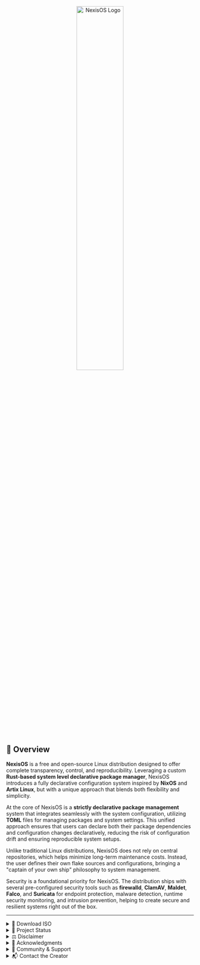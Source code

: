 <div align="center">
  <img src="https://github.com/NexisOS/.github/blob/main/NexisOS2.png" width="50%" alt="NexisOS Logo">
</div>

## 🐧 Overview

**NexisOS** is a free and open-source Linux distribution designed to offer complete transparency, control, and reproducibility. Leveraging a custom **Rust-based system level declarative package manager**, NexisOS introduces a fully declarative configuration system inspired by **NixOS** and **Artix Linux**, but with a unique approach that blends both flexibility and simplicity.

At the core of NexisOS is a **strictly declarative package management** system that integrates seamlessly with the system configuration, utilizing **TOML** files for managing packages and system settings. This unified approach ensures that users can declare both their package dependencies and configuration changes declaratively, reducing the risk of configuration drift and ensuring reproducible system setups.

Unlike traditional Linux distributions, NexisOS does not rely on central repositories, which helps minimize long-term maintenance costs. Instead, the user defines their own flake sources and configurations, bringing a "captain of your own ship" philosophy to system management.

Security is a foundational priority for NexisOS. The distribution ships with several pre-configured security tools such as **firewalld**, **ClamAV**, **Maldet**, **Falco**, and **Suricata** for endpoint protection, malware detection, runtime security monitoring, and intrusion prevention, helping to create secure and resilient systems right out of the box.

---

<details>
<summary>🔽 Download ISO</summary>

You can access the NexisOS project page on SourceForge. Please note that while the link is live, the ISO has not yet been built. It will be added once the first build is ready:

👉 [Download NexisOS ISO](https://sourceforge.net/projects/nexisos/files/latest/download)

> ⚠️ *Note: The ISO versions in the range of v0.x.x are currently experimental and intended for testing and feedback. Expect rapid iteration and updates.*

</details>

<details>

<summary>🚧 Project Status</summary>

NexisOS is currently in the **design and planning phase**. Development will begin after core architectural decisions are finalized and trademark and legal preparations are complete.

### In progress:
- Defining the distribution’s scope, goals, and values
- Applying appropriate licensing to repositories
- Designing the TOML-based configuration system
- Developing security tooling and package infrastructure
- Planning for long-term sustainability and funding

Stay tuned. Star or watch the repo to follow progress as it evolves.

### 📂 Repositories

Explore the NexisOS GitHub organization to find core components of the distribution, including:

- Declarative configuration modules
- ISO building scripts
- Package overlay definitions
- System documentation

### 🔒 Filesystem Mutability and Access Policy Overview

| Directory                         | Mutable?       | Notes                                         |
|----------------------------------|----------------|-----------------------------------------------|
| `/`                              | ❌             | Immutable root filesystem                      |
| `/etc`                           | ❌             | All config declared in TOML                    |
| `/usr`, `/lib*`, `/bin`, `/sbin` | ❌             | System binaries, read-only                      |
| `/var/lib`                       | ❌ or partially | App data should be declared if needed         |
| `/var/log`, `/run`, `/tmp`       | ✅             | Runtime and temp data — safe to be writable   |
| `/home/<user>`                   | ✅ partial     | Personal files allowed; config disallowed      |
| `/home/<user>/.config`           | ❌             | Declared in TOML only                          |
| `/home/<user>/.local/share`      | ❌             | Declared in TOML only                          |
| `/home/<user>/Downloads, Documents, etc.` | ✅     | User-controlled                               |

</details>

<details>

<summary>⚖️ Disclaimer</summary>

This is an independent, community-driven project, currently maintained by an individual developer. It is **not officially affiliated with, endorsed by, or sponsored by**:

- The Linux Foundation,
- NixOS Foundation,
- Artix Linux project,
- Dinit maintainers,
- or the authors of any additional tools or packages used in NexisOS (e.g., firewalld, ClamAV, Maldet, Falco, Suricata).

All product names, trademarks, and registered trademarks are property of their respective owners. Their use in this project is for identification, compatibility, and reference only, and does not imply any official endorsement.

NexisOS builds upon and is inspired by the work of many open source projects and contributors. Please see the [Acknowledgments](#acknowledgments) section for details.

</details>

<details>

<summary>🙏 Acknowledgments</summary>

NexisOS is built upon the contributions of the open-source community. Special thanks to:

- The NixOS community for pioneering declarative system configurations, atomic upgrades, and reproducible builds, which directly inspired NexisOS’s design.
- The Artix Linux team for their systemd-free, minimalist approach to Linux, which influenced our choice of Dinit as the default init system.
- Dinit for its simplicity, modern design, and clean dependency model, which enables flexible and efficient service management.
- The Rust community for developing the language that powers NexisOS’s declarative package manager, chosen for its performance and safety.
- The security-focused open-source projects (e.g., firewalld, ClamAV, Maldet, Falco, Suricata) for tools that enhance NexisOS’s built-in security.
- The broader Linux and open-source communities for their invaluable contributions to the tools and libraries that make projects like NexisOS possible.

NexisOS would not be possible without the foundational work of the open-source ecosystem. The project is deeply grateful for the contributions that have made this work possible, and I, as the founder of NexisOS, personally appreciate the support and inspiration provided by all involved.

As development progresses, we look forward to collaborating with future maintainers and contributors to build on this foundation and create a robust and sustainable operating system for all.

</details>

<details>

<summary>📢 Community & Support</summary>

NexisOS is a personal project led and developed by a single maintainer. Community channels, including forums and chat, are coming soon.

In the meantime:

- Please use [GitHub Issues](https://github.com/NexisOS/issues) to report bugs, request features, or share ideas.
- Discussions will be enabled shortly to facilitate design conversations and collaboration.
- Stay tuned for announcements about the official community chat (likely on Matrix, Discord, or IRC).

Your feedback and participation are highly appreciated and essential to shaping NexisOS’s future. Thank you for your patience and support during this early phase!

</details>

<details>

<summary>📬 Contact the Creator</summary>

If you'd like to share ideas, provide feedback, or get in touch directly, feel free to email me at:

**[kyle.gortych.dev@gmail.com](mailto:kyle.gortych.dev@gmail.com)**

Please note that as the sole maintainer, response times may vary. For general issues and feature requests, we encourage using GitHub Issues or Discussions once available.

</details>
